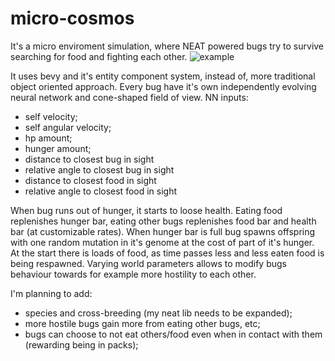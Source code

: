 # micro-cosmos

It's a micro enviroment simulation, where NEAT powered bugs try to survive searching for food and fighting each other.
![example](https://github.com/HVisMyLife/micro-cosmos/blob/master/assets/docs/screen.png)

It uses bevy and it's entity component system, instead of, more traditional object oriented approach.
Every bug have it's own independently evolving neural network and cone-shaped field of view. 
NN inputs:
 - self velocity;
 - self angular velocity;
 - hp amount;
 - hunger amount;
 - distance to closest bug in sight
 - relative angle to closest bug in sight
 - distance to closest food in sight
 - relative angle to closest food in sight

When bug runs out of hunger, it starts to loose health.
Eating food replenishes hunger bar, eating other bugs replenishes food bar and health bar (at customizable rates).
When hunger bar is full bug spawns offspring with one random mutation in it's genome at the cost of part of it's hunger.
At the start there is loads of food, as time passes less and less eaten food is being respawned.
Varying world parameters allows to modify bugs behaviour towards for example more hostility to each other.

I'm planning to add:
 - species and cross-breeding (my neat lib needs to be expanded);
 - more hostile bugs gain more from eating other bugs, etc;
 - bugs can choose to not eat others/food even when in contact with them (rewarding being in packs);
